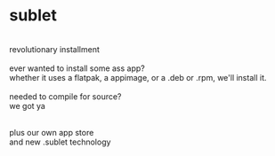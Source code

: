 # sublet
<br>revolutionary installment
<br>
<br>ever wanted to install some ass app?
<br>whether it uses a flatpak, a appimage, or a .deb or .rpm, we'll install it.
<br>
<br>needed to compile for source?
<br>we got ya

<br>plus our own app store
<br>and new .sublet technology
